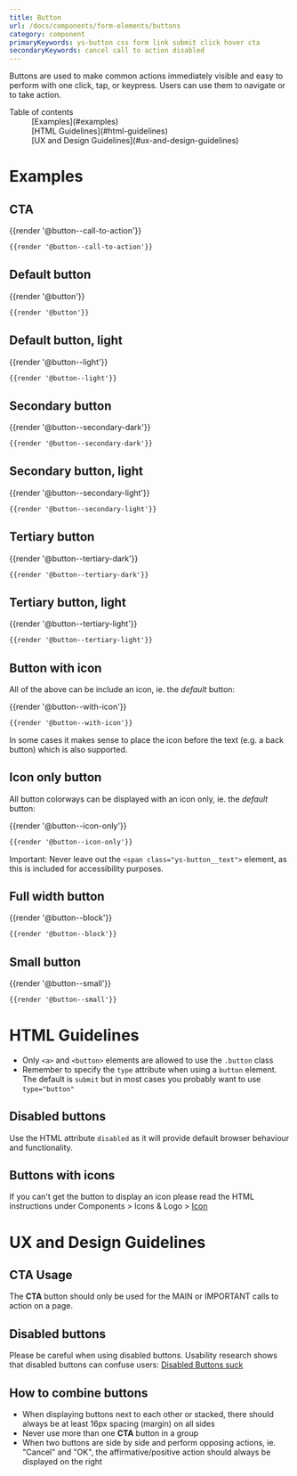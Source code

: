 ```yaml
---
title: Button
url: /docs/components/form-elements/buttons
category: component
primaryKeywords: ys-button css form link submit click hover cta
secondaryKeywords: cancel call to action disabled
---
```


Buttons are used to make common actions immediately visible and easy to perform with one click, tap, or keypress. Users can use them to navigate or to take action.

<nav class="element-navigation">
  <dl class="element-navigation__list">
    <dt class="element-navigation__title">Table of contents</dt>
    <dd class="element-navigation__item">[Examples](#examples)</dd>
    <dd class="element-navigation__item">[HTML Guidelines](#html-guidelines)</dd>
    <dd class="element-navigation__item">[UX and Design Guidelines](#ux-and-design-guidelines)</dd>
  </dl>
</nav>

# Examples
## CTA
<div class="element-preview">
  <div class="element-preview__inner">{{render '@button--call-to-action'}}</div>
</div>

```html
{{render '@button--call-to-action'}}
```

## Default button
<div class="element-preview">
  <div class="element-preview__inner">{{render '@button'}}</div>
</div>

```html
{{render '@button'}}
```

## Default button, light
<div class="element-preview element-preview--dark">
  <div class="element-preview__inner">{{render '@button--light'}}</div>
</div>

```html
{{render '@button--light'}}
```


## Secondary button
<div class="element-preview">
  <div class="element-preview__inner">{{render '@button--secondary-dark'}}</div>
</div>

```html
{{render '@button--secondary-dark'}}
```

## Secondary button, light
<div class="element-preview element-preview--dark">
  <div class="element-preview__inner">{{render '@button--secondary-light'}}</div>
</div>

```html
{{render '@button--secondary-light'}}
```

## Tertiary button
<div class="element-preview">
  <div class="element-preview__inner">{{render '@button--tertiary-dark'}}</div>
</div>

```html
{{render '@button--tertiary-dark'}}
```

## Tertiary button, light
<div class="element-preview element-preview--dark">
  <div class="element-preview__inner">{{render '@button--tertiary-light'}}</div>
</div>

```html
{{render '@button--tertiary-light'}}
```

## Button with icon
All of the above can be include an icon, ie. the *default* button:
<div class="element-preview">
  <div class="element-preview__inner">{{render '@button--with-icon'}}</div>
</div>

```html
{{render '@button--with-icon'}}
```

In some cases it makes sense to place the icon before the text (e.g. a back button) which is also supported.

## Icon only button
All button colorways can be displayed with an icon only, ie. the *default* button:
<div class="element-preview">
  <div class="element-preview__inner">{{render '@button--icon-only'}}</div>
</div>

```html
{{render '@button--icon-only'}}
```
Important: Never leave out the `<span class="ys-button__text">` element, as this is included for accessibility purposes.

## Full width button
<div class="element-preview">
  <div class="element-preview__inner">{{render '@button--block'}}</div>
</div>

```html
{{render '@button--block'}}
```

## Small button
<div class="element-preview">
  <div class="element-preview__inner">{{render '@button--small'}}</div>
</div>

```html
{{render '@button--small'}}
```


# HTML Guidelines
 - Only `<a>` and `<button>` elements are allowed to use the `.button` class
 - Remember to specify the `type` attribute when using a `button` element. The default is `submit` but in most cases you probably want to use `type="button"`

## Disabled buttons
Use the HTML attribute `disabled` as it will provide default browser behaviour and functionality.

## Buttons with icons
If you can't get the button to display an icon please read the HTML instructions under Components > Icons & Logo > [Icon](/docs/components/icons-and-logo/icon)


# UX and Design Guidelines
## CTA Usage
The **CTA** button should only be used for the MAIN or IMPORTANT calls to action on a page.

## Disabled buttons
Please be careful when using disabled buttons. Usability research shows that disabled buttons can confuse users: [Disabled Buttons suck](https://axesslab.com/disabled-buttons-suck/)

## How to combine buttons
- When displaying buttons next to each other or stacked, there should always be at least 16px spacing (margin) on all sides
- Never use more than one **CTA** button in a group
- When two buttons are side by side and perform opposing actions, ie. "Cancel" and "OK", the affirmative/positive action should always be displayed on the right


